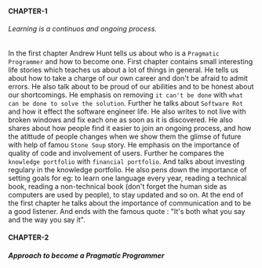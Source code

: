 
#### CHAPTER-1
###### Learning is a continuos and ongoing process. 
In the first chapter Andrew Hunt tells us about who is a `Pragmatic Programmer` and how to become one. First chapter contains small interesting life stories which teaches us about a lot of things in general. He tells us about how to take a charge of our own career and don't be afraid to admit errors. He also talk about to be proud of our abilities and to be honest about our shortcomings.  He emphasis on removing `it can't be done` with `what can be done to solve the solution`. Further he talks about `Software Rot` and how it effect the software engineer life. He also writes to not live with broken windows and fix each one as soon as it is discovered. He also shares about how people find it easier to join an ongoing process, and how the atittude of people changes when we show them the glimse of future with help of famou `Stone Soup` story. He emphasis on the importance of quality of code and involvement of users. 
Further he compares the `knowledge portfolio` with `financial portfolio`. And talks about investing regulary in the knowledge portfolio. He also pens down the importance of setting goals for eg: to learn one language every year, reading a technical book, reading a non-technical book (don't forget the human side as computers are used by people), to stay updated and so on. At the end of the first chapter he talks about the importance of communication and to be a good listener. 
And ends with the famous quote : "It's both what you say and the way you say it". 

#### CHAPTER-2
##### Approach to become a Pragmatic Programmer
